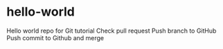 # hello-world
Hello world repo for Git tutorial
Check pull request
Push branch to GitHub
Push commit to Github and merge
